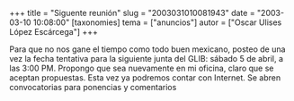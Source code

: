 +++
title = "Siguente reunión"
slug = "2003031010081943"
date = "2003-03-10 10:08:00"
[taxonomies]
tema = ["anuncios"]
autor = ["Oscar Ulises López Escárcega"]
+++

Para que no nos gane el tiempo como todo buen mexicano, posteo de una
vez la fecha tentativa para la siguiente junta del GLIB: sábado 5 de
abril, a las 3:00 PM. Propongo que sea nuevamente en mi oficina, claro
que se aceptan propuestas. Esta vez ya podremos contar con Internet. Se
abren convocatorias para ponencias y comentarios

